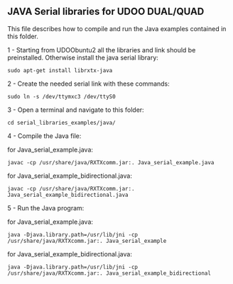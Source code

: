 JAVA Serial libraries for UDOO DUAL/QUAD
-----------------

This file describes how to compile and run the Java examples contained in this folder.

1 - Starting from UDOObuntu2 all the libraries and link should be preinstalled. Otherwise install the java serial library:

    sudo apt-get install librxtx-java

2 - Create the needed serial link with these commands:

    sudo ln -s /dev/ttymxc3 /dev/ttyS0

3 - Open a terminal and navigate to this folder:

    cd serial_libraries_examples/java/

4 - Compile the Java file:

for Java_serial_example.java:

    javac -cp /usr/share/java/RXTXcomm.jar:. Java_serial_example.java

for Java_serial_example_bidirectional.java:

    javac -cp /usr/share/java/RXTXcomm.jar:. Java_serial_example_bidirectional.java

5 - Run the Java program:

for Java_serial_example.java:

    java -Djava.library.path=/usr/lib/jni -cp /usr/share/java/RXTXcomm.jar:. Java_serial_example

for Java_serial_example_bidirectional.java:

    java -Djava.library.path=/usr/lib/jni -cp /usr/share/java/RXTXcomm.jar:. Java_serial_example_bidirectional
